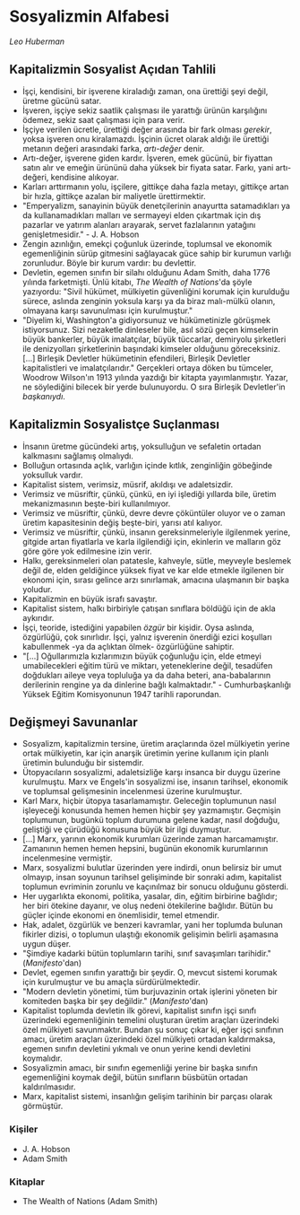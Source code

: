 # Sosyalizmin Alfabesi

*Leo Huberman*

## Kapitalizmin Sosyalist Açıdan Tahlili

* İşçi, kendisini, bir işverene kiraladığı zaman, ona ürettiği şeyi değil,
  üretme gücünü satar.
* İşveren, işçiye sekiz saatlik çalışması ile yarattığı ürünün karşılığını
  ödemez, sekiz saat çalışması için para verir.
* İşçiye verilen ücretle, ürettiği değer arasında bir fark olması *gerekir*,
  yoksa işveren onu kiralamazdı. İşçinin ücret olarak aldığı ile ürettiği
  metanın değeri arasındaki farka, *artı-değer* denir.
* Artı-değer, işverene giden kardır. İşveren, emek gücünü, bir fiyattan satın
  alır ve emeğin ürününü daha yüksek bir fiyata satar. Farkı, yani artı-değeri,
  kendisine alıkoyar.
* Karları arttırmanın yolu, işçilere, gittikçe daha fazla metayı, gittikçe artan
  bir hızla, gittikçe azalan bir maliyetle ürettirmektir.
* "Emperyalizm, sanayinin büyük denetçilerinin anayurtta satamadıkları ya da
  kullanamadıkları malları ve sermayeyi elden çıkartmak için dış pazarlar ve
  yatırım alanları arayarak, servet fazlalarının yatağını genişletmesidir." -
  J. A. Hobson
* Zengin azınlığın, emekçi çoğunluk üzerinde, toplumsal ve ekonomik
  egemenliğinin sürüp gitmesini sağlayacak güce sahip bir kurumun varlığı
  zorunludur. Böyle bir kurum vardır: bu devlettir.
* Devletin, egemen sınıfın bir silahı olduğunu Adam Smith, daha 1776 yılında
  farketmişti. Ünlü kitabı, *The Wealth of Nations*'da şöyle yazıyordu: "Sivil
  hükümet, mülkiyetin güvenliğini korumak için kurulduğu sürece, aslında
  zenginin yoksula karşı ya da biraz malı-mülkü olanın, olmayana karşı
  savunulması için kurulmuştur."
* "Diyelim ki, Washington'a gidiyorsunuz ve hükümetinizle görüşmek
  istiyorsunuz. Sizi nezaketle dinleseler bile, asıl sözü geçen kimselerin büyük
  bankerler, büyük imalatçılar, büyük tüccarlar, demiryolu şirketleri ile
  denizyolları şirketlerinin başındaki kimseler olduğunu göreceksiniz. [...]
  Birleşik Devletler hükümetinin efendileri, Birleşik Devletler kapitalistleri
  ve imalatçılarıdır." Gerçekleri ortaya döken bu tümceler, Woodrow Wilson'ın
  1913 yılında yazdığı bir kitapta yayımlanmıştır. Yazar, ne söylediğini bilecek
  bir yerde bulunuyordu. O sıra Birleşik Devletler'in *başkanıydı*.


## Kapitalizmin Sosyalistçe Suçlanması

* İnsanın üretme gücündeki artış, yoksulluğun ve sefaletin ortadan kalkmasını
  sağlamış olmalıydı.
* Bolluğun ortasında açlık, varlığın içinde kıtlık, zenginliğin göbeğinde
  yoksulluk vardır.
* Kapitalist sistem, verimsiz, müsrif, akıldışı ve adaletsizdir.
* Verimsiz ve müsriftir, çünkü, çünkü, en iyi işlediği yıllarda bile, üretim
  mekanizmasının beşte-biri kullanılmıyor.
* Verimsiz ve müsriftir, çünkü, devre devre çöküntüler oluyor ve o zaman üretim
  kapasitesinin değiş beşte-biri, yarısı atıl kalıyor.
* Verimsiz ve müsriftir, çünkü, insanın gereksinmeleriyle ilgilenmek yerine,
  gitgide artan fiyatlarla ve karla ilgilendiği için, ekinlerin ve malların göz
  göre göre yok edilmesine izin verir.
* Halkı, gereksinmeleri olan patatesle, kahveyle, sütle, meyveyle beslemek değil
  de, elden geldiğince yüksek fiyat ve kar elde etmekle ilgilenen bir ekonomi
  için, sırası gelince arzı sınırlamak, amacına ulaşmanın bir başka yoludur.
* Kapitalizmin en büyük israfı savaştır.
* Kapitalist sistem, halkı birbiriyle çatışan sınıflara böldüğü için de akla
  aykırıdır.
* İşçi, teoride, istediğini yapabilen *özgür* bir kişidir. Oysa aslında,
  özgürlüğü, çok sınırlıdır. İşçi, yalnız işverenin önerdiği ezici koşulları
  kabullenmek -ya da açlıktan ölmek- özgürlüğüne sahiptir.
* "[...] Oğullarımızla kızlarımızın büyük çoğunluğu için, elde etmeyi
  umabilecekleri eğitim türü ve miktarı, yeteneklerine değil, tesadüfen
  doğdukları aileye veya topluluğa ya da daha beteri, ana-babalarının
  derilerinin rengine ya da dinlerine bağlı kalmaktadır." - Cumhurbaşkanlığı
  Yüksek Eğitim Komisyonunun 1947 tarihli raporundan.


## Değişmeyi Savunanlar

* Sosyalizm, kapitalizmin tersine, üretim araçlarında özel mülkiyetin yerine
  ortak mülkiyetin, kar için anarşik üretimin yerine kullanım için planlı
  üretimin bulunduğu bir sistemdir.
* Ütopyacıların sosyalizmi, adaletsizliğe karşı insanca bir duygu üzerine
  kurulmuştu. Marx ve Engels'in sosyalizmi ise, insanın tarihsel, ekonomik ve
  toplumsal gelişmesinin incelenmesi üzerine kurulmuştur.
* Karl Marx, hiçbir ütopya tasarlamamıştır. Geleceğin toplumunun nasıl
  işleyeceği konusunda hemen hemen hiçbir şey yazmamıştır. Geçmişin toplumunun,
  bugünkü toplum durumuna gelene kadar, nasıl doğduğu, geliştiği ve çürüdüğü
  konusuna büyük bir ilgi duymuştur.
* [...] Marx, yarının ekonomik kurumları üzerinde zaman harcamamıştır. Zamanının
  hemen hemen hepsini, bugünün ekonomik kurumlarının incelenmesine vermiştir.
* Marx, sosyalizmi bulutlar üzerinden yere indirdi, onun belirsiz bir umut
  olmayıp, insan soyunun tarihsel gelişiminde bir sonraki adım, kapitalist
  toplumun evriminin zorunlu ve kaçınılmaz bir sonucu olduğunu gösterdi.
* Her uygarlıkta ekonomi, politika, yasalar, din, eğitim birbirine bağlıdır; her
  biri ötekine dayanır, ve oluş nedeni ötekilerine bağlıdır. Bütün bu güçler
  içinde ekonomi en önemlisidir, temel etmendir.
* Hak, adalet, özgürlük ve benzeri kavramlar, yani her toplumda bulunan fikirler
  dizisi, o toplumun ulaştığı ekonomik gelişimin belirli aşamasına uygun düşer.
* "Şimdiye kadarki bütün toplumların tarihi, sınıf savaşımları tarihidir."
  (*Manifesto*'dan)
* Devlet, egemen sınıfın yarattığı bir şeydir. O, mevcut sistemi korumak için
  kurulmuştur ve bu amaçla sürdürülmektedir.
* "Modern devletin yönetimi, tüm burjuvazinin ortak işlerini yöneten bir
  komiteden başka bir şey değildir." (*Manifesto*'dan)
* Kapitalist toplumda devletin ilk görevi, kapitalist sınıfın işçi sınıfı
  üzerindeki egemenliğinin temelini oluşturan üretim araçları üzerindeki özel
  mülkiyeti savunmaktır. Bundan şu sonuç çıkar ki, eğer işçi sınıfının amacı,
  üretim araçları üzerindeki özel mülkiyeti ortadan kaldırmaksa, egemen sınıfın
  devletini yıkmalı ve onun yerine kendi devletini koymalıdır.
* Sosyalizmin amacı, bir sınıfın egemenliği yerine bir başka sınıfın
  egemenliğini koymak değil, bütün sınıfların büsbütün ortadan kaldırılmasıdır.
* Marx, kapitalist sistemi, insanlığın gelişim tarihinin bir parçası olarak
  görmüştür.


### Kişiler

* J. A. Hobson
* Adam Smith

### Kitaplar

* The Wealth of Nations (Adam Smith)
